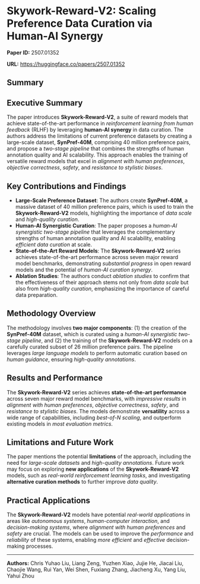 # Skywork-Reward-V2: Scaling Preference Data Curation via Human-AI Synergy

**Paper ID:** 2507.01352

**URL:** https://huggingface.co/papers/2507.01352

## Summary

## Executive Summary
The paper introduces **Skywork-Reward-V2**, a suite of reward models that achieve state-of-the-art performance in *reinforcement learning from human feedback* (RLHF) by leveraging **human-AI synergy** in data curation. The authors address the limitations of current preference datasets by creating a large-scale dataset, **SynPref-40M**, comprising 40 million preference pairs, and propose a *two-stage pipeline* that combines the strengths of human annotation quality and AI scalability. This approach enables the training of versatile reward models that excel in *alignment with human preferences*, *objective correctness*, *safety*, and *resistance to stylistic biases*.

## Key Contributions and Findings
* **Large-Scale Preference Dataset**: The authors create **SynPref-40M**, a massive dataset of 40 million preference pairs, which is used to train the **Skywork-Reward-V2** models, highlighting the importance of *data scale* and *high-quality curation*.
* **Human-AI Synergistic Curation**: The paper proposes a *human-AI synergistic two-stage pipeline* that leverages the complementary strengths of human annotation quality and AI scalability, enabling *efficient data curation* at scale.
* **State-of-the-Art Reward Models**: The **Skywork-Reward-V2** series achieves state-of-the-art performance across seven major reward model benchmarks, demonstrating *substantial progress* in open reward models and the potential of *human-AI curation synergy*.
* **Ablation Studies**: The authors conduct *ablation studies* to confirm that the effectiveness of their approach stems not only from *data scale* but also from *high-quality curation*, emphasizing the importance of careful data preparation.

## Methodology Overview
The methodology involves **two major components**: (1) the creation of the **SynPref-40M** dataset, which is curated using a *human-AI synergistic two-stage pipeline*, and (2) the training of the **Skywork-Reward-V2** models on a carefully curated subset of 26 million preference pairs. The pipeline leverages *large language models* to perform automatic curation based on *human guidance*, ensuring *high-quality annotations*.

## Results and Performance
The **Skywork-Reward-V2** series achieves **state-of-the-art performance** across seven major reward model benchmarks, with *impressive results* in *alignment with human preferences*, *objective correctness*, *safety*, and *resistance to stylistic biases*. The models demonstrate **versatility** across a wide range of capabilities, including *best-of-N scaling*, and outperform existing models in *most evaluation metrics*.

## Limitations and Future Work
The paper mentions the potential **limitations** of the approach, including the need for *large-scale datasets* and *high-quality annotations*. Future work may focus on exploring **new applications** of the **Skywork-Reward-V2** models, such as *real-world reinforcement learning tasks*, and investigating **alternative curation methods** to further improve *data quality*.

## Practical Applications
The **Skywork-Reward-V2** models have potential *real-world applications* in areas like *autonomous systems*, *human-computer interaction*, and *decision-making systems*, where *alignment with human preferences* and *safety* are crucial. The models can be used to improve the *performance* and *reliability* of these systems, enabling *more efficient* and *effective* decision-making processes.

---

**Authors:** Chris Yuhao Liu, Liang Zeng, Yuzhen Xiao, Jujie He, Jiacai Liu, Chaojie Wang, Rui Yan, Wei Shen, Fuxiang Zhang, Jiacheng Xu, Yang Liu, Yahui Zhou
